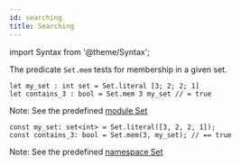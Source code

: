 ```yaml
---
id: searching
title: Searching
---
```


import Syntax from '@theme/Syntax';

The predicate `Set.mem` tests for membership in a given set.

<Syntax syntax="cameligo">

```cameligo group=set_membership
let my_set : int set = Set.literal [3; 2; 2; 1]
let contains_3 : bool = Set.mem 3 my_set // = true
```

Note: See the predefined
[module Set](../reference/set-reference/?lang=cameligo)

</Syntax>

<Syntax syntax="jsligo">

```jsligo group=set_membership
const my_set: set<int> = Set.literal([3, 2, 2, 1]);
const contains_3: bool = Set.mem(3, my_set); // == true
```

Note: See the predefined
[namespace Set](../reference/set-reference/?lang=jsligo)

</Syntax>
